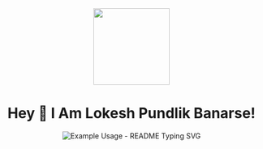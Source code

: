 <div align="center">
  <img height="150" src="![MasterHead](https://www.digitalsolutionservices.com/img/services/web%20development.gif)"  />
</div>
<h1 align="center">
Hey 👋  I Am Lokesh Pundlik Banarse!<br>
</h1>

<p align="center">
  <img src="https://readme-typing-svg.demolab.com/?lines=Welcome+To+My+GitHub+Profile;&font=Fira%20Code&center=true&width=380&height=50&duration=4000&pause=1000" alt="Example Usage - README Typing SVG">
</p>
